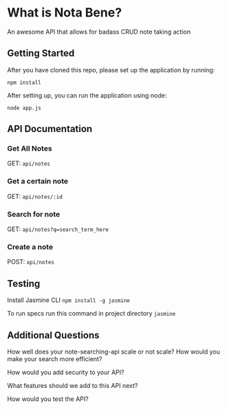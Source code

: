 # What is Nota Bene?
An awesome API that allows for badass CRUD note taking action

## Getting Started

After you have cloned this repo, please set up the application by running:

`npm install`

After setting up, you can run the application using node:

`node app.js`

## API Documentation

### Get All Notes

GET: `api/notes`

### Get a certain note

GET: `api/notes/:id`

### Search for note

GET: `api/notes?q=search_term_here`

### Create a note

POST: `api/notes`

## Testing
Install Jasmine CLI
`npm install -g jasmine`

To run specs run this command in project directory
`jasmine`

## Additional Questions

How well does your note-searching-api scale or not scale? How would you make
your search more efficient?

How would you add security to your API?

What features should we add to this API next?

How would you test the API?
